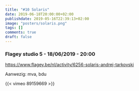 ```yaml
---
title: "#10 Solaris"
date: 2019-06-18T20:00:00+02:00
publishdate: 2019-05-16T22:39:13+02:00
image: "posters/solaris.png"
tags: []
comments: true
draft: false
---
```


### Flagey studio 5 - 18/06/2019 - 20:00

<https://www.flagey.be/nl/activity/6256-solaris-andrej-tarkovski>

Aanwezig: mva, bdu

{{< vimeo 89159669 >}}
